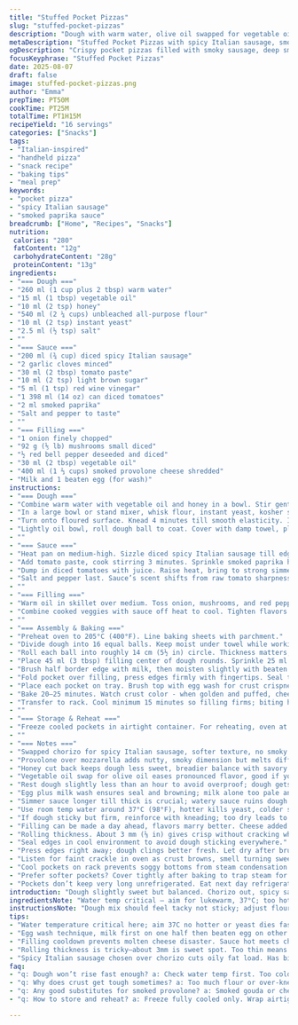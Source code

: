 ```yaml
---
title: "Stuffed Pocket Pizzas"
slug: "stuffed-pocket-pizzas"
description: "Dough with warm water, olive oil swapped for vegetable oil, honey cut by 1/3, flour reduced by 20%. Added smoked paprika for sauce twist. Replaced chorizo with spicy Italian sausage; swapped mozzarella for smoked provolone. Dough proofed slightly shorter. Sauce simmered 5 more minutes for thickness. Filling softened gently. Pockets sealed with milk then egg wash for a crispier crust. Baked till golden with bubbling cheese. Cool 15. Good frozen, reheat by oven heat-up. Total 1h10. Sixteen pockets, great for snacks or meal sets."
metaDescription: "Stuffed Pocket Pizzas with spicy Italian sausage, smoked provolone, crispy edges. Dough proofed shorter, sauce thicker, baked golden, cool before bite."
ogDescription: "Crispy pocket pizzas filled with smoky sausage, deep smoky paprika sauce, melted provolone. Egg wash seals edges; bake till golden and bubbly."
focusKeyphrase: "Stuffed Pocket Pizzas"
date: 2025-08-07
draft: false
image: stuffed-pocket-pizzas.png
author: "Emma"
prepTime: PT50M
cookTime: PT25M
totalTime: PT1H15M
recipeYield: "16 servings"
categories: ["Snacks"]
tags:
- "Italian-inspired"
- "handheld pizza"
- "snack recipe"
- "baking tips"
- "meal prep"
keywords:
- "pocket pizza"
- "spicy Italian sausage"
- "smoked paprika sauce"
breadcrumb: ["Home", "Recipes", "Snacks"]
nutrition: 
 calories: "280"
 fatContent: "12g"
 carbohydrateContent: "28g"
 proteinContent: "13g"
ingredients:
- "=== Dough ==="
- "260 ml (1 cup plus 2 tbsp) warm water"
- "15 ml (1 tbsp) vegetable oil"
- "10 ml (2 tsp) honey"
- "540 ml (2 ¼ cups) unbleached all-purpose flour"
- "10 ml (2 tsp) instant yeast"
- "2.5 ml (½ tsp) salt"
- ""
- "=== Sauce ==="
- "200 ml (¾ cup) diced spicy Italian sausage"
- "2 garlic cloves minced"
- "30 ml (2 tbsp) tomato paste"
- "10 ml (2 tsp) light brown sugar"
- "5 ml (1 tsp) red wine vinegar"
- "1 398 ml (14 oz) can diced tomatoes"
- "2 ml smoked paprika"
- "Salt and pepper to taste"
- ""
- "=== Filling ==="
- "1 onion finely chopped"
- "92 g (⅕ lb) mushrooms small diced"
- "½ red bell pepper deseeded and diced"
- "30 ml (2 tbsp) vegetable oil"
- "400 ml (1 ⅔ cups) smoked provolone cheese shredded"
- "Milk and 1 beaten egg (for wash)"
instructions:
- "=== Dough ==="
- "Combine warm water with vegetable oil and honey in a bowl. Stir gently; honey doesn’t dissolve fully. Let rest briefly."
- "In a large bowl or stand mixer, whisk flour, instant yeast, kosher salt. Add liquid mix. Stir with wooden spoon till shaggy dough forms."
- "Turn onto floured surface. Knead 4 minutes till smooth elasticity. If sticking, dust flour lightly; aim for slightly tacky dough not dry. Overflouring makes tough crust."
- "Lightly oil bowl, roll dough ball to coat. Cover with damp towel, place in warm spot. Dough doubles in about 50-55 minutes. Punch down gently after rise to keep air pockets intact."
- ""
- "=== Sauce ==="
- "Heat pan on medium-high. Sizzle diced spicy Italian sausage till edges crisp, about 2 minutes. Toss in garlic, cook 30 seconds till fragrant but not burnt."
- "Add tomato paste, cook stirring 3 minutes. Sprinkle smoked paprika here. Pour in brown sugar and vinegar, let bubble 2 minutes."
- "Dump in diced tomatoes with juice. Raise heat, bring to strong simmer. Reduce heat to medium-low, simmer uncovered 15 minutes. Sauce thickens as water evaporates; stir occasionally to prevent scorching."
- "Salt and pepper last. Sauce’s scent shifts from raw tomato sharpness to rich, smoky, slightly sweet aroma. This depth beats plain pizza sauce."
- ""
- "=== Filling ==="
- "Warm oil in skillet over medium. Toss onion, mushrooms, and red pepper. Sweat gently 6-7 minutes till softened, no browning. Season lightly salt and pepper."
- "Combine cooked veggies with sauce off heat to cool. Tighten flavors and prevent melting cheese in sauce prematurely."
- ""
- "=== Assembly & Baking ==="
- "Preheat oven to 205°C (400°F). Line baking sheets with parchment."
- "Divide dough into 16 equal balls. Keep moist under towel while working to avoid surface drying."
- "Roll each ball into roughly 14 cm (5½ in) circle. Thickness matters; too thin tears, too thick = dense pockets."
- "Place 45 ml (3 tbsp) filling center of dough rounds. Sprinkle 25 ml (1½ tbsp) provolone cheese over filling."
- "Brush half border edge with milk, then moisten slightly with beaten egg on the other half; egg wash seals better and adds golden shine."
- "Fold pocket over filling, press edges firmly with fingertips. Seal tight to prevent leaking. Use fork edge press lightly patterns and final seal."
- "Place each pocket on tray. Brush top with egg wash for crust crispness and gloss."
- "Bake 20–25 minutes. Watch crust color - when golden and puffed, cheese ooze or sizzle seen through vents, done."
- "Transfer to rack. Cool minimum 15 minutes so filling firms; biting hot pockets can burn mouth and soggy inside textures."
- ""
- "=== Storage & Reheat ==="
- "Freeze cooled pockets in airtight container. For reheating, oven at 190°C (375°F) about 15 minutes. Microwave less recommended - soggy crust."
- ""
- "=== Notes ==="
- "Swapped chorizo for spicy Italian sausage, softer texture, no smoky fat release but plenty of kick."
- "Provolone over mozzarella adds nutty, smoky dimension but melts differently. Cheese quantity reduced 20% so filling not sloppy."
- "Honey cut back keeps dough less sweet, breadier balance with savory pockets."
- "Vegetable oil swap for olive oil eases pronounced flavor, good if you want more filling flavor highlight."
- "Rest dough slightly less than an hour to avoid overproof; dough gets slack and harder to shape."
- "Egg plus milk wash ensures seal and browning; milk alone too pale and edges dry before cooking."
- "Simmer sauce longer till thick is crucial; watery sauce ruins dough crispness."
- "Use room temp water around 37°C (98°F), hotter kills yeast, colder slows rise drastically."
- "If dough sticky but firm, reinforce with kneading; too dry leads to tough baken pastries."
- "Filling can be made a day ahead, flavors marry better. Cheese added on assembly – stops melting into sauce causing greasy pockets."
- "Rolling thickness. About 3 mm (⅛ in) gives crisp without cracking when folded."
- "Seal edges in cool environment to avoid dough sticking everywhere."
- "Press edges right away; dough clings better fresh. Let dry after brush then bake quickly."
- "Listen for faint crackle in oven as crust browns, smell turning sweetly roasted."
- "Cool pockets on rack prevents soggy bottoms from steam condensation."
- "Prefer softer pockets? Cover tightly after baking to trap steam for less crust crunch."
- "Pockets don’t keep very long unrefrigerated. Eat next day refrigerated, reheat with foil cover to avoid drying."
introduction: "Dough slightly sweet but balanced. Chorizo out, spicy sausage in—less oily fat, more punch. Smoked paprika in sauce cuts tomato acidity, layers flavor deeper. Mozzarella swapped with smoky provolone for richer melt and aroma. Learned hard dough kills shape; shorter rise keeps it springier, better folding. Egg wash seals edges better than milk alone, gives shine and crisp. Sauce simmers a bit longer, gets sticky, coats filling richer without watering down dough. Mushrooms and peppers softened till just tender; bite texture crucial, not mushy mess. Pockets sized to fit snack bowls or dinner plates. Baked till golden, smelling that warm tomato-spice-cheese combo. Cool to firm filling before biting, or lava-hot gooey mess. Freezes well. Reheat in oven, not microwave. Tried everything."
ingredientsNote: "Water temp critical – aim for lukewarm, 37°C; too hot yeast kills fast, no rise. Vegetable oil milder than olive oil but works; olive oil’s grassy flavor can clash with spicy sausage. Honey cut down from original to keep subtle sweetness, not overt. Flour reduced for lighter dough; more flour gives tough dry crust. Instant yeast standard, fresh yeast possible but adjust amount and rise time. Salt sunrise flavors, don’t skip. For sauce, tomato paste cooked some minutes helps acid balance. Smoked paprika substitution adds smoky warmth without meatiness of chorizo, which is replaced by spicy sweet sausage. Brown sugar tames tomato tartness. Red bell pepper swapped from green for sweeter taste, better color contrast. Mushrooms diced small to integrate into filling fully. Cheese selection is personal; smoked provolone offers smokey depth but melts less fluidly. Milk and egg wash fill sealing and crust gloss role. Egg optional but better crust and seal."
instructionsNote: "Dough mix should feel tacky not sticky; adjust flour / water accordingly. Knead well till elastic, finger stretch test shows thin blue membrane. Proof spot must be warm but not hot; low rises choke yeast, hot kills it. Sauce development is slow; brown sugar and vinegar balance, paprika boost smoke. Avoid burnt garlic; toss in mid-sizzle only. Filling softening on stove crucial; raw veggies make pockets watery. Assembly: roll dough to thickness felt under fingers, thin enough for crisp but thick to hold filling. Egg wash seals edges well, adds crunch; brush with milk and then egg for max seal. Fold edges carefully; pinch tight edges, fork press for final seal. Baking: watch color, pale dough means undercooked. Golden with puff means done. Use smell and crackle sound as done signals too. Cool fully on racks or bottoms steam and soften. Leftovers best rewarmed oven, microwave soggier. Freeze after cool, thaw overnight in fridge before reheating."
tips:
- "Water temperature critical here; aim 37C no hotter or yeast dies fast. Lukewarm makes dough rise steady, rush rush kills proof. Longer prove ruins shape; shorter rise keeps dough springy but watch it, less air more chew."
- "Egg wash technique, milk first on one half then beaten egg on other. Milk alone too pale, egg alone seals better but can dry edges. Do milk then egg fast, dough sticks less when folding; crispy shiny crust follows."
- "Filling cooldown prevents molten cheese disaster. Sauce hot meets cheese melts it too soon. Mix veggies off heat, cool sauce slightly before filling dough. Avoid soggy pockets, keep edges dry for sealing."
- "Rolling thickness is tricky—about 3mm is sweet spot. Too thin means tear, too thick weighs down, pockets dense. Feel texture with finger pressing. Lightly flour surface, don’t overflour or crust stiffens."
- "Spicy Italian sausage chosen over chorizo cuts oily fat load. Has bite but less greasy. Smoked paprika adds smoky undertone, more aroma, beats plain sauce. Brown sugar balances acidity, vinegar lifts flavor sharpness."
faq:
- "q: Dough won’t rise fast enough? a: Check water temp first. Too cold slows yeast. If warm spot missing, use oven light or near heater. Instant yeast forgiving but needs warmth. Overproof happens if prove too long; dough slack, no shape. Faster rise can mean low yeast activity, maybe expired packet."
- "q: Why does crust get tough sometimes? a: Too much flour or over-kneading. Dough dry feels stiff. Knead till elastic but stops before tough. Proof under oiled bowl to keep moist. Roll dough to 3 mm thinness not paper. Oven temp set correctly? Low temp flames dryness."
- "q: Any good substitutes for smoked provolone? a: Smoked gouda or cheddar work but melt differently, flavor changes. Mozzarella too mild and gooey, loses smoky dimension. Mixing cheeses is an option, less smoke more melt. Experiment but watch moisture content; soggy pockets suck."
- "q: How to store and reheat? a: Freeze fully cooled only. Wrap airtight, plastic and foil combo stops freezer burn. Oven reheat best 190C 15 mins; restores crisp. Microwave shrivels crust, soggy inside. Thaw overnight fridge for even heating, shortens bake time."

---
```

